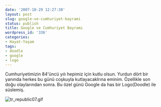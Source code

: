```yaml
---
date: '2007-10-29 12:27:30'
layout: post
slug: google-ve-cumhuriyet-bayrami
status: publish
title: Google ve Cumhuriyet Bayramı
wordpress_id: '336'
categories:
- Hayat-Yaşam
tags:
- doodle
- google
- logo
---
```


Cumhuriyetimizin 84'üncü yılı hepimiz için kutlu olsun. Yurdun dört bir yanında herkes bu günü coşkuyla kutlayacaklrına eminim. Özellikle son doğu olaylarından sonra. Bu özel günü Google da has bir Logo(Doodle) ile süslemiş.

![tr_republic07.gif](http://blog.arsln.org/image/tr_republic07.gif)
